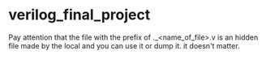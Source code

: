 verilog_final_project
=====================




Pay attention that the file with the prefix of ._<name_of_file>.v is an hidden file 
made by the local and you can use it or dump it. it doesn't matter.


